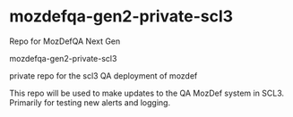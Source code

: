 # mozdefqa-gen2-private-scl3
Repo for MozDefQA Next Gen

mozdefqa-gen2-private-scl3

private repo for the scl3 QA deployment of mozdef

This repo will be used to make updates to the QA MozDef system in SCL3. Primarily for testing new alerts and logging.